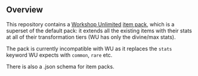 ## Overview
This repository contains a [Workshop Unlimited](https://workshop-unlimited.vercel.app/) [item pack](items.json), which is a superset of the default pack: it extends all the existing items with their stats at all of their transformation tiers (WU has only the divine/max stats).

The pack is currently incompatible with WU as it replaces the `stats` keyword WU expects with `common`, `rare` etc.

There is also a .json schema for item packs.

